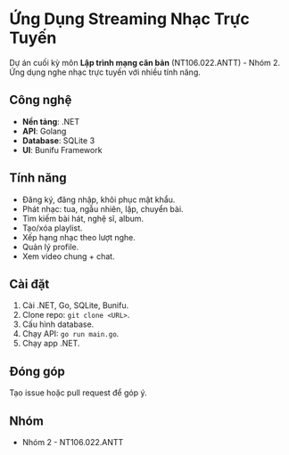 # Ứng Dụng Streaming Nhạc Trực Tuyến

Dự án cuối kỳ môn **Lập trình mạng căn bản** (NT106.022.ANTT) - Nhóm 2. Ứng dụng nghe nhạc trực tuyến với nhiều tính năng.

## Công nghệ
- **Nền tảng**: .NET  
- **API**: Golang  
- **Database**: SQLite 3  
- **UI**: Bunifu Framework  

## Tính năng
- Đăng ký, đăng nhập, khôi phục mật khẩu.  
- Phát nhạc: tua, ngẫu nhiên, lặp, chuyển bài.  
- Tìm kiếm bài hát, nghệ sĩ, album.  
- Tạo/xóa playlist.  
- Xếp hạng nhạc theo lượt nghe.  
- Quản lý profile.  
- Xem video chung + chat.  

## Cài đặt
1. Cài .NET, Go, SQLite, Bunifu.  
2. Clone repo: `git clone <URL>`.  
3. Cấu hình database.  
4. Chạy API: `go run main.go`.  
5. Chạy app .NET.  

## Đóng góp
Tạo issue hoặc pull request để góp ý.  

## Nhóm
- Nhóm 2 - NT106.022.ANTT  
